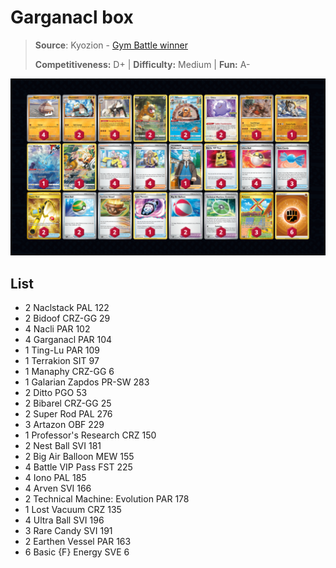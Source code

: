 # Garganacl box

> **Source**: Kyozion - [Gym Battle winner](https://www.pokemon-card.com/deck/result.html/deckID/4cxKc4-fhFLfK-DY8cxG/)
> 
> **Competitiveness:** D+ | **Difficulty:** Medium | **Fun:** A-

![decklist](../../!Images/Standard/8BST-PAR/Garganacl%20box.png)

## List
* 2 Naclstack PAL 122
* 2 Bidoof CRZ-GG 29
* 4 Nacli PAR 102
* 4 Garganacl PAR 104
* 1 Ting-Lu PAR 109
* 1 Terrakion SIT 97
* 1 Manaphy CRZ-GG 6
* 1 Galarian Zapdos PR-SW 283
* 2 Ditto PGO 53
* 2 Bibarel CRZ-GG 25
* 2 Super Rod PAL 276
* 3 Artazon OBF 229
* 1 Professor's Research CRZ 150
* 2 Nest Ball SVI 181
* 2 Big Air Balloon MEW 155
* 4 Battle VIP Pass FST 225
* 4 Iono PAL 185
* 4 Arven SVI 166
* 2 Technical Machine: Evolution PAR 178
* 1 Lost Vacuum CRZ 135
* 4 Ultra Ball SVI 196
* 3 Rare Candy SVI 191
* 2 Earthen Vessel PAR 163
* 6 Basic {F} Energy SVE 6
